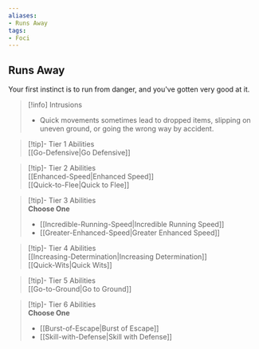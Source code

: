 ```yaml
---
aliases:
- Runs Away
tags:
- Foci
---
```


  
## Runs Away  
Your first instinct is to run from danger, and you've gotten very good at it.  

>[!info] Intrusions  
>- Quick movements sometimes lead to dropped items, slipping on uneven ground, or going the wrong way by accident.  


>[!tip]- Tier 1 Abilities  
> [[Go-Defensive|Go Defensive]]  


>[!tip]- Tier 2 Abilities  
> [[Enhanced-Speed|Enhanced Speed]]  
> [[Quick-to-Flee|Quick to Flee]]  


>[!tip]- Tier 3 Abilities  
> **Choose One**  
>- [[Incredible-Running-Speed|Incredible Running Speed]]  
>- [[Greater-Enhanced-Speed|Greater Enhanced Speed]]  


>[!tip]- Tier 4 Abilities  
> [[Increasing-Determination|Increasing Determination]]  
> [[Quick-Wits|Quick Wits]]  


>[!tip]- Tier 5 Abilities  
> [[Go-to-Ground|Go to Ground]]  


>[!tip]- Tier 6 Abilities  
> **Choose One**  
>- [[Burst-of-Escape|Burst of Escape]]  
>- [[Skill-with-Defense|Skill with Defense]]